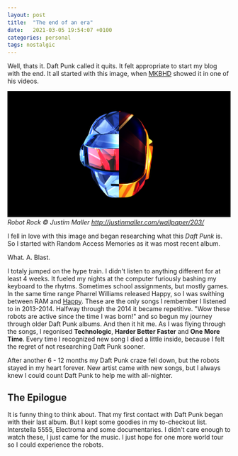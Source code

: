 ```yaml
---
layout: post
title:  "The end of an era"
date:   2021-03-05 19:54:07 +0100
categories: personal
tags: nostalgic
---
```


Well, thats it. Daft Punk called it quits. It felt appropriate to start my blog with the end.
It all started with this image, when [MKBHD](https://www.youtube.com/mkbhd) showed it in one of his videos.

![Image](/assets/images/daft_punk.jpg)
*Robot Rock © Justim Maller http://justinmaller.com/wallpaper/203/*

I fell in love with this image and began researching what this *Daft Punk* is. 
So I started with Random Access Memories as it was most recent album. 

What. A. Blast.

I totaly jumped on the hype train. I didn't listen to anything different for at least 4 weeks.
It fueled my nights at the computer furiously bashing my keyboard to the rhytms. Sometimes school assignments, but mostly games.
In the same time range Pharrel Williams released Happy, so I was swithing between RAM and [Happy](https://www.youtube.com/watch?v=i0A3-wc0rpw). 
These are the only songs I rembember I listened to in 2013-2014. 
Halfway through the 2014 it became repetitive. "Wow these robots are active since the time I was born!" and so begun my journey through older Daft Punk albums.
And then it hit me. As I was flying through the songs, I regonised **Technologic**, **Harder Better Faster** and **One More Time**.
Every time I recognized new song I died a little inside, because I felt the regret of not researching Daft Punk sooner.

After another 6 - 12 months my Daft Punk craze fell down, but the robots stayed in my heart forever.
New artist came with new songs, but I always knew I could count Daft Punk to help me with all-nighter.

## The Epilogue
It is funny thing to think about. That my first contact with Daft Punk began with their last album. 
But I kept some goodies in my to-checkout list. Interstella 5555, Electroma and some documentaries. 
I didn't care enough to watch these, I just came for the music.
I just hope for one more world tour so I could experience the robots.
